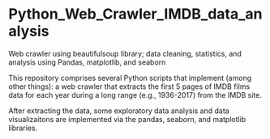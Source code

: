 # Python_Web_Crawler_IMDB_data_analysis
Web crawler using beautifulsoup library; data cleaning, statistics, and analysis using Pandas, matplotlib, and seaborn 

This repository comprises several Python scripts that implement (among other things): a web crawler that extracts the first 
5 pages of IMDB films data for each year during a long range (e.g., 1936-2017) from the IMDB site. 

After extracting the data, some exploratory data analysis and data visualizaitons are implemented via the pandas, seaborn,
and matplotlib libraries. 
